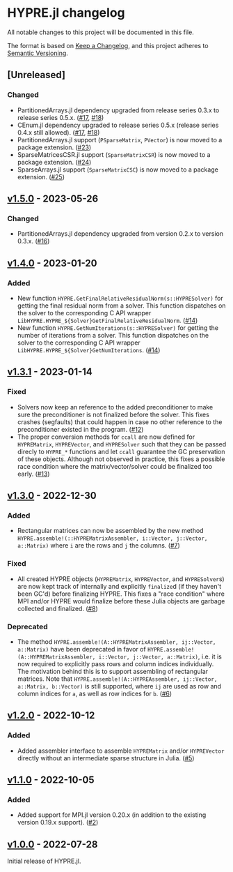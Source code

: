 # HYPRE.jl changelog

All notable changes to this project will be documented in this file.

The format is based on [Keep a Changelog](https://keepachangelog.com/en/1.0.0/),
and this project adheres to [Semantic Versioning](https://semver.org/spec/v2.0.0.html).

## [Unreleased]
### Changed
 - PartitionedArrays.jl dependency upgraded from release series 0.3.x to release series
   0.5.x. ([#17], [#18])
 - CEnum.jl dependency upgraded to release series 0.5.x (release series 0.4.x still
   allowed). ([#17], [#18])
 - PartitionedArrays.jl support (`PSparseMatrix`, `PVector`) is now moved to a package
   extension. ([#23])
 - SparseMatricesCSR.jl support (`SparseMatrixCSR`) is now moved to a package extension.
   ([#24])
 - SparseArrays.jl support (`SparseMatrixCSC`) is now moved to a package extension. ([#25])

## [v1.5.0] - 2023-05-26
### Changed
 - PartitionedArrays.jl dependency upgraded from version 0.2.x to version 0.3.x.
   ([#16])

## [v1.4.0] - 2023-01-20
### Added
 - New function `HYPRE.GetFinalRelativeResidualNorm(s::HYPRESolver)` for getting the final
   residual norm from a solver. This function dispatches on the solver to the corresponding
   C API wrapper `LibHYPRE.HYPRE_${Solver}GetFinalRelativeResidualNorm`. ([#14])
 - New function `HYPRE.GetNumIterations(s::HYPRESolver)` for getting the number of
   iterations from a solver. This function dispatches on the solver to the corresponding C
   API wrapper `LibHYPRE.HYPRE_${Solver}GetNumIterations`. ([#14])

## [v1.3.1] - 2023-01-14
### Fixed
 - Solvers now keep an reference to the added preconditioner to make sure the preconditioner
   is not finalized before the solver. This fixes crashes (segfaults) that could happen in
   case no other reference to the preconditioner existed in the program. ([#12])
 - The proper conversion methods for `ccall` are now defined for `HYPREMatrix`,
   `HYPREVector`, and `HYPRESolver` such that they can be passed direcly to `HYPRE_*`
   functions and let `ccall` guarantee the GC preservation of these objects. Although not
   observed in practice, this fixes a possible race condition where the matrix/vector/solver
   could be finalized too early. ([#13])

## [v1.3.0] - 2022-12-30
### Added
 - Rectangular matrices can now be assembled by the new method
   `HYPRE.assemble!(::HYPREMatrixAssembler, i::Vector, j::Vector, a::Matrix)` where `i` are
   the rows and `j` the columns. ([#7])
### Fixed
 - All created HYPRE objects (`HYPREMatrix`, `HYPREVector`, and `HYPRESolver`s) are now kept
   track of internally and explicitly `finalize`d (if they haven't been GC'd) before
   finalizing HYPRE. This fixes a "race condition" where MPI and/or HYPRE would finalize
   before these Julia objects are garbage collected and finalized. ([#8])
### Deprecated
 - The method `HYPRE.assemble!(A::HYPREMatrixAssembler, ij::Vector, a::Matrix)` have been
   deprecated in favor of `HYPRE.assemble!(A::HYPREMatrixAssembler, i::Vector, j::Vector,
   a::Matrix)`, i.e. it is now required to explicitly pass rows and column indices
   individually. The motivation behind this is to support assembling of rectangular
   matrices. Note that `HYPRE.assemble!(A::HYPREAssembler, ij::Vector, a::Matrix,
   b::Vector)` is still supported, where `ij` are used as row and column indices for `a`, as
   well as row indices for `b`. ([#6])

## [v1.2.0] - 2022-10-12
### Added
 - Added assembler interface to assemble `HYPREMatrix` and/or `HYPREVector` directly without
   an intermediate sparse structure in Julia. ([#5])

## [v1.1.0] - 2022-10-05
### Added
 - Added support for MPI.jl version 0.20.x (in addition to the existing version 0.19.x
   support). ([#2])

## [v1.0.0] - 2022-07-28
Initial release of HYPRE.jl.


<!-- Links generated by Changelog.jl -->

[v1.0.0]: https://github.com/fredrikekre/HYPRE.jl/releases/tag/v1.0.0
[v1.1.0]: https://github.com/fredrikekre/HYPRE.jl/releases/tag/v1.1.0
[v1.2.0]: https://github.com/fredrikekre/HYPRE.jl/releases/tag/v1.2.0
[v1.3.0]: https://github.com/fredrikekre/HYPRE.jl/releases/tag/v1.3.0
[v1.3.1]: https://github.com/fredrikekre/HYPRE.jl/releases/tag/v1.3.1
[v1.4.0]: https://github.com/fredrikekre/HYPRE.jl/releases/tag/v1.4.0
[v1.5.0]: https://github.com/fredrikekre/HYPRE.jl/releases/tag/v1.5.0
[#2]: https://github.com/fredrikekre/HYPRE.jl/issues/2
[#5]: https://github.com/fredrikekre/HYPRE.jl/issues/5
[#6]: https://github.com/fredrikekre/HYPRE.jl/issues/6
[#7]: https://github.com/fredrikekre/HYPRE.jl/issues/7
[#8]: https://github.com/fredrikekre/HYPRE.jl/issues/8
[#12]: https://github.com/fredrikekre/HYPRE.jl/issues/12
[#13]: https://github.com/fredrikekre/HYPRE.jl/issues/13
[#14]: https://github.com/fredrikekre/HYPRE.jl/issues/14
[#16]: https://github.com/fredrikekre/HYPRE.jl/issues/16
[#17]: https://github.com/fredrikekre/HYPRE.jl/issues/17
[#18]: https://github.com/fredrikekre/HYPRE.jl/issues/18
[#23]: https://github.com/fredrikekre/HYPRE.jl/issues/23
[#24]: https://github.com/fredrikekre/HYPRE.jl/issues/24
[#25]: https://github.com/fredrikekre/HYPRE.jl/issues/25
